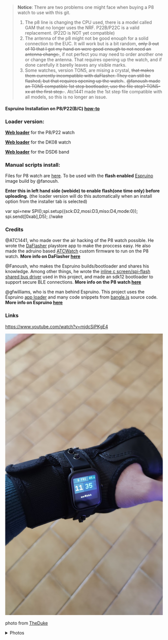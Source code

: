 
>**Notice**:
>There are two problems one might face when buying a P8 watch to use with this git. 
>1. The p8 line is changing the CPU used, there is a model called GAM that no longer uses the NRF. P22B/P22C is a valid replacement. (P22D is NOT yet compatible)
>2. The antenna of the p8 might not be good enouph for a solid connection to the EUC. It will work but is a bit random, <del> only 3 out of 10 that I got my hand on were good enough to not need an antenna change.</del>, if not perfect you may need to order another one or change the antenna. That requires opening up the watch, and if done carefully it barelly leaves any visible marks. 
>3. Some watches, version TON5, are mising a crystal, <del> that makes them currently incompatible with daFlasher. They can still be flashed, but that requires opening up the watch.</del>.  <del> @fanoush made an TON5 compatible 1st step bootloader, use the file step1-TON5-xx at the first step. </del>.    Atc1441 made the 1st step file compatible with all models, so this is no longer an issue. 




#### Espruino Installation on P8/P22(B/C) [how-to](https://enaon.github.io/eucWatch/tools/hackme/)

### Loader version:

[**Web loader**](https://enaon.github.io/eucWatch/p8)  for the P8/P22 watch

[**Web loader**](https://enaon.github.io/eucWatch/dk08) for the DK08 watch

[**Web loader**](https://enaon.github.io/eucWatch/dsd6) for the DSD6 band

### Manual scripts install:

Files for P8 watch are [here](https://github.com/enaon/eucWatch/tree/main/P8).  To be used with the **flash enabled** [Espruino](https://www.espruino.com/) image build by @fanoush. 

**Enter this in left hand side (webide) to enable flash(one time only) before uploading.** 
(the loader version will do this automatically when an install option from the installer tab is selected)

var spi=new SPI();spi.setup({sck:D2,mosi:D3,miso:D4,mode:0}); spi.send([0xab],D5);  //wake

### Credits

@ATC1441, who made over the air hacking of the P8 watch possible. He wrote the [DaFlasher](https://play.google.com/store/apps/details?id=com.atcnetz.paatc.patc&gl=US) playstore app to make the proccess easy. He also made the adruino based [ATCWatch](https://github.com/atc1441/ATCwatch) custom firmware to run on the P8 watch.
**More info on DaFlasher [here](https://github.com/atc1441/DaFlasherFiles)**


@Fanoush, who makes the Espruino builds/bootloader and shares his knowledge. Among other things, he wrote the [inline c screen/spi-flash shared bus driver](https://gist.github.com/fanoush/3dede6a16cef85fbf55f9d925521e4a0) used in this project, and made an sdk12 bootloader to support secure BLE connections. 
**More info on the P8 watch [here](https://github.com/fanoush/ds-d6/tree/master/espruino/DFU/P8)**

@gfwilliams, who is the man behind Espruino. This project uses the Espruino [app loader](https://github.com/espruino/EspruinoApps) and many code snippets from [bangle.js](https://github.com/espruino/BangleApps) source code.
**More info on Espruino [here](https://www.espruino.com/)**

### Links

https://www.youtube.com/watch?v=mjdcSiPKgE4


![image](/tools/assets/images/eucwatch.jpg)

photo from [TheDuke](https://www.espritroue.fr/topic/16585-euc-watch-hackable/?tab=comments#comment-294216&ct=1618804287)

<details>
  <summary>Photos</summary>
  
![](https://user-content.gitter-static.net/ad26d169f97603701a963b080c6b16c0cecaad8f/68747470733a2f2f692e6962622e636f2f504d57317452502f494d472d32303230303932312d3130353333363037382e6a7067)
![](https://user-content.gitter-static.net/05b4971a01afdea5952cd3c1d817ee2dbb727e52/68747470733a2f2f692e6962622e636f2f5336525130584d2f494d472d32303230313030352d3137333631333733382e6a7067)
![](https://user-content.gitter-static.net/01fb3ba8dc69e31029380961aece1fa18b90fd7f/68747470733a2f2f692e6962622e636f2f4337725774724e2f494d472d32303230313030352d3137333633313436322e6a7067)
![](https://user-content.gitter-static.net/811714e337a539a2a260703918ab2758811a609c/68747470733a2f2f692e6962622e636f2f4837486d6643312f494d472d32303230313030352d3137343132303037372e6a7067)

  
</details>

